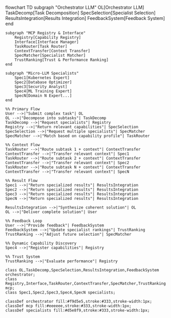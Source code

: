 flowchart TD
    subgraph "Orchestrator LLM"
        OL[Orchestrator LLM]
        TaskDecomp[Task Decomposition]
        SpecSelection[Specialist Selection]
        ResultsIntegration[Results Integration]
        FeedbackSystem[Feedback System]
    end

    subgraph "MCP Registry & Interface"
        Registry[Capability Registry]
        Interface[Interface Manager]
        TaskRouter[Task Router]
        ContextTransfer[Context Transfer]
        SpecMatcher[Specialist Matcher]
        TrustRanking[Trust & Performance Ranking]
    end

    subgraph "Micro-LLM Specialists"
        Spec1[Kubernetes Expert]
        Spec2[Database Optimizer]
        Spec3[Security Analyst]
        Spec4[ML Training Expert]
        SpecN[Domain N Expert...]
    end

    %% Primary Flow
    User -->|"Submit complex task"| OL
    OL -->|"Decompose into subtasks"| TaskDecomp
    TaskDecomp -->|"Request specialists"| Registry
    Registry -->|"Return relevant capabilities"| SpecSelection
    SpecSelection -->|"Request multiple specialists"| SpecMatcher
    SpecMatcher -->|"Match based on capability profile"| TaskRouter
    
    %% Context Flow
    TaskRouter -->|"Route subtask 1 + context"| ContextTransfer
    ContextTransfer -->|"Transfer relevant context"| Spec1
    TaskRouter -->|"Route subtask 2 + context"| ContextTransfer
    ContextTransfer -->|"Transfer relevant context"| Spec2
    TaskRouter -->|"Route subtask N + context"| ContextTransfer
    ContextTransfer -->|"Transfer relevant context"| SpecN
    
    %% Result Flow
    Spec1 -->|"Return specialized results"| ResultsIntegration
    Spec2 -->|"Return specialized results"| ResultsIntegration
    Spec3 -->|"Return specialized results"| ResultsIntegration
    SpecN -->|"Return specialized results"| ResultsIntegration
    
    ResultsIntegration -->|"Synthesize coherent solution"| OL
    OL -->|"Deliver complete solution"| User
    
    %% Feedback Loop
    User -->|"Provide feedback"| FeedbackSystem
    FeedbackSystem -->|"Update specialist rankings"| TrustRanking
    TrustRanking -->|"Adjust future selection"| SpecMatcher
    
    %% Dynamic Capability Discovery
    Spec4 -->|"Register capabilities"| Registry
    
    %% Trust System
    TrustRanking -->|"Evaluate performance"| Registry

    class OL,TaskDecomp,SpecSelection,ResultsIntegration,FeedbackSystem orchestrator;
    class Registry,Interface,TaskRouter,ContextTransfer,SpecMatcher,TrustRanking mcp;
    class Spec1,Spec2,Spec3,Spec4,SpecN specialists;
    
    classDef orchestrator fill:#f9d5e5,stroke:#333,stroke-width:1px;
    classDef mcp fill:#eeeeee,stroke:#333,stroke-width:1px;
    classDef specialists fill:#d5e8f9,stroke:#333,stroke-width:1px;
